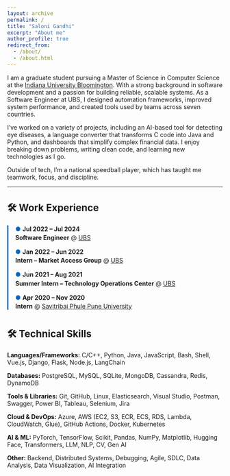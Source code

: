```yaml
---
layout: archive
permalink: /
title: "Saloni Gandhi"
excerpt: "About me"
author_profile: true
redirect_from: 
  - /about/
  - /about.html
---
```


<style>
:root {
  --primary: #0066ff;
  --accent: #e63946;
  --light-gray: #f9f9f9;
}

.section-title {
  font-size: 1.35rem;
  font-weight: 700;
  color: var(--primary);
  margin-top: 2.5rem;
  margin-bottom: 1.2rem;
  display: flex;
  align-items: center;
  gap: 0.5rem;
}
.section-title::before {
  content: "🛠️";
}

.timeline {
  border-left: 3px solid var(--primary);
  padding-left: 1.2rem;
  margin-bottom: 2rem;
}
.timeline-entry {
  position: relative;
  margin-bottom: 1.8rem;
}
.timeline-entry::before {
  content: '';
  position: absolute;
  left: -12px;
  top: 6px;
  width: 10px;
  height: 10px;
  background: var(--primary);
  border-radius: 50%;
}
.timeline-entry small {
  display: block;
  color: #666;
  font-size: 0.92rem;
  margin-bottom: 0.2rem;
}
.timeline-entry h4 {
  font-size: 1rem;
  font-weight: 600;
  margin: 0;
}

/* Skills list clean and styled */
.skills-block {
  margin-bottom: 1rem;
  font-size: 0.97rem;
  line-height: 1.7;
}
.skills-block strong {
  color: var(--accent);
  font-weight: 600;
}
</style>

<p>
I am a graduate student pursuing a Master of Science in Computer Science at the <a href="https://bloomington.iu.edu" target="_blank">Indiana University Bloomington</a>. With a strong background in software development and a passion for building reliable, scalable systems. As a Software Engineer at UBS, I designed automation frameworks, improved system performance, and created tools used by teams across seven countries.
</p>

<p>
I’ve worked on a variety of projects, including an AI-based tool for detecting eye diseases, a language converter that transforms C code into Java and Python, and dashboards that simplify complex financial data. I enjoy breaking down problems, writing clean code, and learning new technologies as I go.
</p>

<p>
Outside of tech, I’m a national speedball player, which has taught me teamwork, focus, and discipline.
</p>

---

<!-- Work Experience -->
<h2 style="font-weight: 700; font-size: 1.4rem; margin-top: 2rem; margin-bottom: 1.2rem;">🛠️ Work Experience</h2>
<div style="border-left: 3px solid #0A66C2; padding-left: 1rem;">
  <p style="margin-bottom: 0.2rem;"><span style="color:#0A66C2;">●</span> <strong>Jul 2022 – Jul 2024</strong></p>
  <p style="margin-top: 0; margin-bottom: 1rem;"><strong>Software Engineer</strong> @ <a href="https://www.ubs.com/global/en.html" target="_blank">UBS</a></p>

  <p style="margin-bottom: 0.2rem;"><span style="color:#0A66C2;">●</span> <strong>Jan 2022 – Jun 2022</strong></p>
  <p style="margin-top: 0; margin-bottom: 1rem;"><strong>Intern – Market Access Group</strong> @ <a href="https://www.ubs.com/global/en.html" target="_blank">UBS</a></p>

  <p style="margin-bottom: 0.2rem;"><span style="color:#0A66C2;">●</span> <strong>Jun 2021 – Aug 2021</strong></p>
  <p style="margin-top: 0; margin-bottom: 1rem;"><strong>Summer Intern – Technology Operations Center</strong> @ <a href="https://www.ubs.com/global/en.html" target="_blank">UBS</a></p>

  <p style="margin-bottom: 0.2rem;"><span style="color:#0A66C2;">●</span> <strong>Apr 2020 – Nov 2020</strong></p>
  <p style="margin-top: 0;"><strong>Intern</strong> @ <a href="http://www.unipune.ac.in/" target="_blank">Savitribai Phule Pune University</a></p>
</div>

<!-- Technical Skills -->
<h2 style="font-weight: 700; font-size: 1.4rem; margin-top: 2.5rem; margin-bottom: 1.2rem;">🛠️ Technical Skills</h2>

<p><strong style="color: #111;">Languages/Frameworks:</strong> C/C++, Python, Java, JavaScript, Bash, Shell, Vue.js, Django, Flask, Node.js, LangChain</p>
<p><strong style="color: #111;">Databases:</strong> PostgreSQL, MySQL, SQLite, MongoDB, Cassandra, Redis, DynamoDB</p>
<p><strong style="color: #111;">Tools & Libraries:</strong> Git, GitHub, Linux, Elasticsearch, Visual Studio, Postman, Swagger, Power BI, Tableau, Selenium, Jira</p>
<p><strong style="color: #111;">Cloud & DevOps:</strong> Azure, AWS (EC2, S3, ECR, ECS, RDS, Lambda, CloudWatch, Glue), GitHub Actions, Docker, Kubernetes</p>
<p><strong style="color: #111;">AI & ML:</strong> PyTorch, TensorFlow, Scikit, Pandas, NumPy, Matplotlib, Hugging Face, Transformers, LLM, NLP, CV, Gen AI</p>
<p><strong style="color: #111;">Other:</strong> Backend, Distributed Systems, Debugging, Agile, SDLC, Data Analysis, Data Visualization, AI Integration</p>



